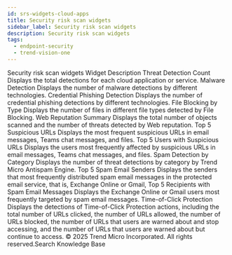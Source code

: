 ```yaml
---
id: srs-widgets-cloud-apps
title: Security risk scan widgets
sidebar_label: Security risk scan widgets
description: Security risk scan widgets
tags:
  - endpoint-security
  - trend-vision-one
---
```


 Security risk scan widgets Widget Description Threat Detection Count Displays the total detections for each cloud application or service. Malware Detection Displays the number of malware detections by different technologies. Credential Phishing Detection Displays the number of credential phishing detections by different technologies. File Blocking by Type Displays the number of files in different file types detected by File Blocking. Web Reputation Summary Displays the total number of objects scanned and the number of threats detected by Web reputation. Top 5 Suspicious URLs Displays the most frequent suspicious URLs in email messages, Teams chat messages, and files. Top 5 Users with Suspicious URLs Displays the users most frequently affected by suspicious URLs in email messages, Teams chat messages, and files. Spam Detection by Category Displays the number of threat detections by category by Trend Micro Antispam Engine. Top 5 Spam Email Senders Displays the senders that most frequently distributed spam email messages in the protected email service, that is, Exchange Online or Gmail, Top 5 Recipients with Spam Email Messages Displays the Exchange Online or Gmail users most frequently targeted by spam email messages. Time-of-Click Protection Displays the detections of Time-of-Click Protection actions, including the total number of URLs clicked, the number of URLs allowed, the number of URLs blocked, the number of URLs that users are warned about and stop accessing, and the number of URLs that users are warned about but continue to access. © 2025 Trend Micro Incorporated. All rights reserved.Search Knowledge Base